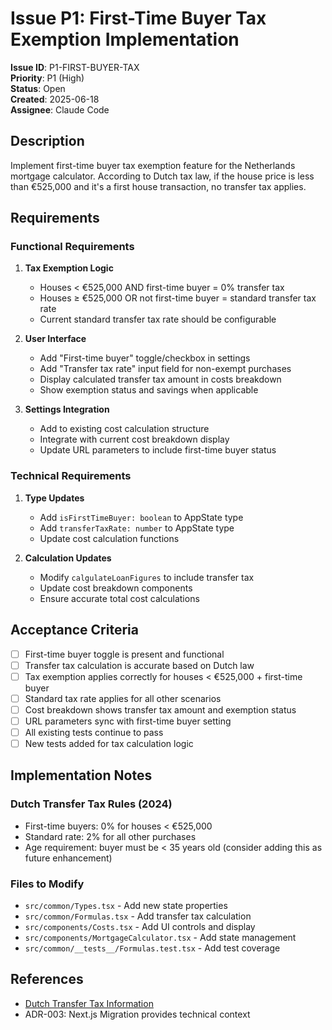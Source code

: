 # Issue P1: First-Time Buyer Tax Exemption Implementation

**Issue ID**: P1-FIRST-BUYER-TAX  
**Priority**: P1 (High)  
**Status**: Open  
**Created**: 2025-06-18  
**Assignee**: Claude Code  

## Description

Implement first-time buyer tax exemption feature for the Netherlands mortgage calculator. According to Dutch tax law, if the house price is less than €525,000 and it's a first house transaction, no transfer tax applies.

## Requirements

### Functional Requirements
1. **Tax Exemption Logic**
   - Houses < €525,000 AND first-time buyer = 0% transfer tax
   - Houses ≥ €525,000 OR not first-time buyer = standard transfer tax rate
   - Current standard transfer tax rate should be configurable

2. **User Interface**
   - Add "First-time buyer" toggle/checkbox in settings
   - Add "Transfer tax rate" input field for non-exempt purchases
   - Display calculated transfer tax amount in costs breakdown
   - Show exemption status and savings when applicable

3. **Settings Integration**
   - Add to existing cost calculation structure
   - Integrate with current cost breakdown display
   - Update URL parameters to include first-time buyer status

### Technical Requirements
1. **Type Updates**
   - Add `isFirstTimeBuyer: boolean` to AppState type
   - Add `transferTaxRate: number` to AppState type
   - Update cost calculation functions

2. **Calculation Updates**
   - Modify `calgulateLoanFigures` to include transfer tax
   - Update cost breakdown components
   - Ensure accurate total cost calculations

## Acceptance Criteria

- [ ] First-time buyer toggle is present and functional
- [ ] Transfer tax calculation is accurate based on Dutch law
- [ ] Tax exemption applies correctly for houses < €525,000 + first-time buyer
- [ ] Standard tax rate applies for all other scenarios
- [ ] Cost breakdown shows transfer tax amount and exemption status
- [ ] URL parameters sync with first-time buyer setting
- [ ] All existing tests continue to pass
- [ ] New tests added for tax calculation logic

## Implementation Notes

### Dutch Transfer Tax Rules (2024)
- First-time buyers: 0% for houses < €525,000
- Standard rate: 2% for all other purchases
- Age requirement: buyer must be < 35 years old (consider adding this as future enhancement)

### Files to Modify
- `src/common/Types.tsx` - Add new state properties
- `src/common/Formulas.tsx` - Add transfer tax calculation
- `src/components/Costs.tsx` - Add UI controls and display
- `src/components/MortgageCalculator.tsx` - Add state management
- `src/common/__tests__/Formulas.test.tsx` - Add test coverage

## References
- [Dutch Transfer Tax Information](https://www.belastingdienst.nl/wps/wcm/connect/bldcontentnl/belastingdienst/prive/woning/kosten_koop_verkoop/overdrachtsbelasting/)
- ADR-003: Next.js Migration provides technical context